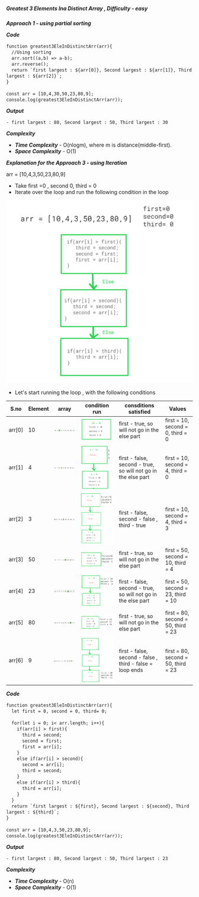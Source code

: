 ##### Greatest 3 Elements Ina Distinct Array , Difficulty - easy

***Approach 1 - using  partial sorting***

***Code***
```
function greatest3EleInDistinctArr(arr){
  //Using sorting
  arr.sort((a,b) => a-b);
  arr.reverse();
  return `first largest : ${arr[0]}, Second largest : ${arr[1]}, Third largest : ${arr[2]}`;
}

const arr = [10,4,30,50,23,80,9];
console.log(greatest3EleInDistinctArr(arr));
```

***Output***
```
- first largest : 80, Second largest : 50, Third largest : 30
```

***Complexity***
- ***Time Complexity*** - O(nlogm), where m is distance(middle-first).
- ***Space Complexity*** - O(1)

***Explanation for the Approach 3 - using Iteration***

arr = [10,4,3,50,23,80,9]

- Take first =0 , second 0, third = 0
- Iterate over the loop and run the following condition in the loop

![Alt text](image.png)

- Let's start running the loop , with the following conditions

S.no | Element | array | condition run | consditions satisfied | Values
--- | --- | --- | --- |--- |--- 
arr[0] | 10 | ![Alt text](image-1.png) | ![Alt text](image-2.png) | first -  true, so will not go in the else part | first = 10, second = 0, third = 0
arr[1] | 4 | ![Alt text](image-3.png) | ![Alt text](image-4.png) | first - false, second - true, so will not go in the else part | first = 10, second = 4, third = 0
arr[2] | 3 | ![Alt text](image-5.png) | ![Alt text](image-6.png) | first - false, second - false , third - true | first = 10, second = 4, third = 3
arr[3] | 50 | ![Alt text](image-7.png) | ![Alt text](image-8.png) | first -  true, so will not go in the else part | first = 50, second = 10, third = 4
arr[4] | 23 | ![Alt text](image-9.png) | ![Alt text](image-10.png) |  first - false, second - true, so will not go in the else part | first = 50, second = 23, third = 10
arr[5] | 80 | ![Alt text](image-11.png) | ![Alt text](image-12.png) | first -  true, so will not go in the else part | first = 80, second = 50, third = 23
arr[6] | 9 | ![Alt text](image-13.png) | ![Alt text](image-14.png) | first - false, second - false , third - false = loop ends | first = 80, second = 50, third = 23

***Code***
```
function greatest3EleInDistinctArr(arr){
  let first = 0, second = 0, third= 0;
  
  for(let i = 0; i< arr.length; i++){
    if(arr[i] > first){
      third = second;
      second = first;
      first = arr[i];
    }
    else if(arr[i] > second){
      second = arr[i];
      third = second;
    }
    else if(arr[i] > third){
      third = arr[i];
    }
  }
  return `first largest : ${first}, Second largest : ${second}, Third largest : ${third}`;
}

const arr = [10,4,3,50,23,80,9];
console.log(greatest3EleInDistinctArr(arr));
```

***Output***
```
- first largest : 80, Second largest : 50, Third largest : 23
```

***Complexity***
- ***Time Complexity*** - O(n)
- ***Space Complexity*** - O(1)
